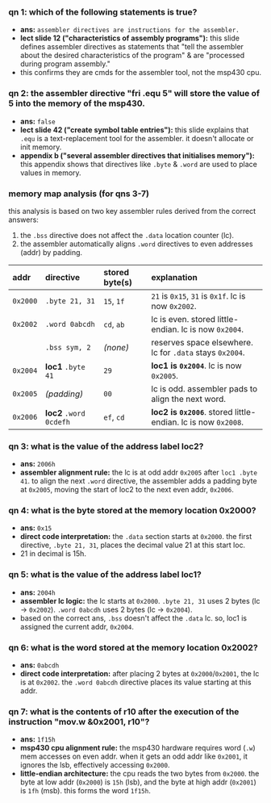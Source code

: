 ### **qn 1: which of the following statements is true?**

-   **ans:** `assembler directives are instructions for the assembler.`
-   **lect slide 12 ("characteristics of assembly programs"):** this slide defines assembler directives as statements that "tell the assembler about the desired characteristics of the program" & are "processed during program assembly."
-   this confirms they are cmds for the assembler tool, not the msp430 cpu.

### **qn 2: the assembler directive "fri .equ 5" will store the value of 5 into the memory of the msp430.**

-   **ans:** `false`
-   **lect slide 42 ("create symbol table entries"):** this slide explains that `.equ` is a text-replacement tool for the assembler. it doesn't allocate or init memory.
-   **appendix b ("several assembler directives that initialises memory"):** this appendix shows that directives like `.byte` & `.word` are used to place values in memory.

### **memory map analysis (for qns 3-7)**

this analysis is based on two key assembler rules derived from the correct answers:
1.  the `.bss` directive does not affect the `.data` location counter (lc).
2.  the assembler automatically aligns `.word` directives to even addresses (addr) by padding.

| addr | directive | stored byte(s) | explanation |
| :--- | :--- | :--- | :--- |
| `0x2000` | `.byte 21, 31` | `15`, `1f` | `21` is `0x15`, `31` is `0x1f`. lc is now `0x2002`. |
| `0x2002` | `.word 0abcdh` | `cd`, `ab` | lc is even. stored little-endian. lc is now `0x2004`. |
| | `.bss sym, 2` | *(none)* | reserves space elsewhere. lc for `.data` stays `0x2004`. |
| `0x2004` | **loc1** `.byte 41` | `29` | **loc1 is `0x2004`**. lc is now `0x2005`. |
| `0x2005` | *(padding)* | `00` | lc is odd. assembler pads to align the next word. |
| `0x2006` | **loc2** `.word 0cdefh` | `ef`, `cd` | **loc2 is `0x2006`**. stored little-endian. lc is now `0x2008`. |

### **qn 3: what is the value of the address label loc2?**

-   **ans:** `2006h`
-   **assembler alignment rule:** the lc is at odd addr `0x2005` after `loc1 .byte 41`. to align the next `.word` directive, the assembler adds a padding byte at `0x2005`, moving the start of loc2 to the next even addr, `0x2006`.

### **qn 4: what is the byte stored at the memory location 0x2000?**

-   **ans:** `0x15`
-   **direct code interpretation:** the `.data` section starts at `0x2000`. the first directive, `.byte 21, 31`, places the decimal value 21 at this start loc.
-   21 in decimal is 15h.

### **qn 5: what is the value of the address label loc1?**

-   **ans:** `2004h`
-   **assembler lc logic:** the lc starts at `0x2000`. `.byte 21, 31` uses 2 bytes (lc -> `0x2002`). `.word 0abcdh` uses 2 bytes (lc -> `0x2004`).
-   based on the correct ans, `.bss` doesn't affect the `.data` lc. so, loc1 is assigned the current addr, `0x2004`.

### **qn 6: what is the word stored at the memory location 0x2002?**

-   **ans:** `0abcdh`
-   **direct code interpretation:** after placing 2 bytes at `0x2000`/`0x2001`, the lc is at `0x2002`. the `.word 0abcdh` directive places its value starting at this addr.

### **qn 7: what is the contents of r10 after the execution of the instruction "mov.w &0x2001, r10"?**

-   **ans:** `1f15h`
-   **msp430 cpu alignment rule:** the msp430 hardware requires word (`.w`) mem accesses on even addr. when it gets an odd addr like `0x2001`, it ignores the lsb, effectively accessing `0x2000`.
-   **little-endian architecture:** the cpu reads the two bytes from `0x2000`. the byte at low addr (`0x2000`) is `15h` (lsb), and the byte at high addr (`0x2001`) is `1fh` (msb). this forms the word `1f15h`.
